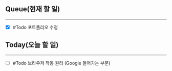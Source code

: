 ## Queue(현재 할 일)
---
- [x] #Todo 포트폴리오 수정


##  Today(오늘 할 일)
---
- [ ] #Todo 브라우저 작동 원리 (Google 들어가는 부분)

